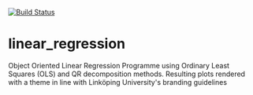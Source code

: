 [![Build Status](https://travis-ci.org/dsn00b/linear_regression.svg?branch=master)](https://travis-ci.org/dsn00b/linear_regression)
# linear_regression
Object Oriented Linear Regression Programme using Ordinary Least Squares (OLS) and QR decomposition methods. Resulting plots rendered with a theme in line with Linköping University's branding guidelines
